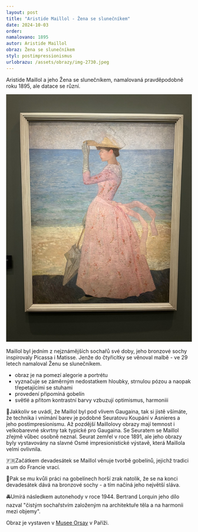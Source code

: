 ```yaml
---
layout: post
title: "Aristide Maillol - Žena se slunečníkem"
date: 2024-10-03
order: 
namalovano: 1895
autor: Aristide Maillol
obraz: Žena se slunečníkem
styl: postimpressionismus
urlobrazu: /assets/obrazy/img-2730.jpeg
---
```


Aristide Maillol a jeho Žena se slunečníkem, namalovaná pravděpodobně roku 1895, ale datace se různí.

![Aristide Maillol a jeho Žena se slunečníkem](/assets/obrazy/img-2730.jpeg)

Maillol byl jedním z nejznámějších sochařů své doby, jeho bronzové sochy inspirovaly Picassa i Matisse. Jenže do čtyřicítky se věnoval malbě - ve 29 letech namaloval Ženu se slunečníkem.

- obraz je na pomezí alegorie a portrétu
- vyznačuje se záměrným nedostatkem hloubky, strnulou pózou a naopak třepetajícími se stuhami
- provedení připomíná gobelín
- světlé a přitom kontrastní barvy vzbuzují optimismus, harmoniii

🌈Jakkoliv se uvádí, že Maillol byl pod vlivem Gaugaina, tak si jistě všímáte, že technika i vnímání barev je podobné Seuratovu Koupání v Asnieres a jeho postimpresionismu. Až pozdější Maillolovy obrazy mají temnost i velkobarevné skvrtny tak typické pro Gaugaina. Se Seuratem se Maillol zřejmě vůbec osobně neznal. Seurat zemřel v roce 1891, ale jeho obrazy byly vystavovány na slavné Osmé impresionistické výstavě, která Maillola velmi ovlivnila.

🇫🇷Začátkem devadesátek se Maillol věnuje tvorbě gobelínů, jejichž tradici a um do Francie vrací.

🗿Pak se mu kvůli práci na gobelínech horší zrak natolik, že se na konci devadesátek dává na bronzové sochy - a tím načíná jeho největší sláva.

🚔Umírá následkem autonehody v roce 1944. Bertrand Lorquin jeho dílo nazval "čistým sochařstvím založeným na architektuře těla a na harmonii mezi objemy".


Obraz je vystaven v [Musee Orsay](https://www.musee-orsay.fr/fr) v Paříži. 
